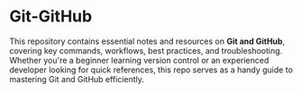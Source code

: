 # Git-GitHub
This repository contains essential notes and resources on **Git and GitHub**, covering key commands, workflows, best practices, and troubleshooting. Whether you're a beginner learning version control or an experienced developer looking for quick references, this repo serves as a handy guide to mastering Git and GitHub efficiently. 
